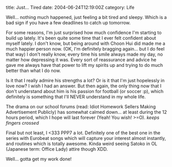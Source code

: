 title: Just… Tired
date: 2004-06-24T12:19:00Z
category: Life

Well… nothing much happened, just feeling a bit tired and sleepy. Which is a bad sign if you have a few deadlines to catch up tomorrow.

For some reasons, I'm just surprised how much confidence I'm starting to build up lately. It's been quite some time that I ever felt confident about myself lately. I don't know, but being around with Choon Hui did made me a much happier person now. (OK, I'm definitely bragging again… but I do feel that way) I don't really know, every time his smile always made my day, no matter how depressing it was. Every sort of reassurance and advice he gave me always have that power to lift my spirits up and trying to do much better than what I do now.

Is it that I really admire his strengths a lot? Or is it that I'm just hopelessly in love now? I wish I had an answer. But then again, the only thing now that I don't understand about him is his passion for football (or soccer :p), which definitely is something that I'll NEVER understand in my whole life.

The drama on our school forums (read: Idiot Homework Sellers Making Advertisement Publicly) has somewhat calmed down… at least during the 12 hours period, which I hope will last forever (Yeah! You wish! >=O). *keeps fingers crossed*

Final but not least, I <333 PPP7 a lot. Definitely one of the best one in the series with Eurobeat songs which will capture your interest almost instantly, and routines which is totally awesome. Kinda weird seeing Satoko in OL (Japanese term: Office Lady) attire though XDD.

Well… gotta get my work done!
